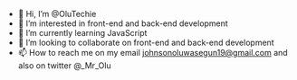 - 👋 Hi, I’m @OluTechie
- 👀 I’m interested in front-end and back-end development
- 🌱 I’m currently learning JavaScript
- 💞️ I’m looking to collaborate on front-end and back-end development 
- 📫 How to reach me on my email johnsonoluwasegun19@gmail.com and also on twitter @_Mr_Olu

<!---
OluTechie/OluTechie is a ✨ special ✨ repository because its `README.md` (this file) appears on your GitHub profile.
You can click the Preview link to take a look at your changes.
--->
